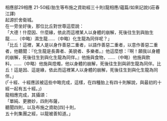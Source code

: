 相應部29相應 21-50經/胎生等布施之資助經三十則(龍相應/蘊篇/如來記說)(莊春江譯)  
起源於舍衛城。  
在一旁坐好後，那位比丘對世尊這麼說：  
「大德！什麼因、什麼緣，依此而這裡某人以身體的崩解，死後往生到與胎生龍……（中略）濕生龍……（中略）化生龍為同伴呢？」  
「比丘！這裡，某人是以身作善惡二重者，以語作善惡二重者，以意作善惡二重者，他聽聞：『化生龍是長壽者、美貌者、多樂者。』他這麼想：『啊！願我以身體的崩解，死後往生到與化生龍為同伴。』他施與食物，……（中略）他施與飲料，……（中略）他施與燈燭，他以身體的崩解，死後往生到與卵生龍為同伴。比丘！這是因、這是緣，依此而這裡某人以身體的崩解，死後往生到與化生龍為同伴。」  
(「十經、十經應該被這些中略完成，這樣，在四種胎上有四十則解說，與最初的十經一起有五十經。」)  
龍相應完成，其攝頌：  
「單純、更勝妙，四則布薩，  
聽聞四則，以及布施之資助[四]十則，  
五十則集團之經，以龍被善知道。」  
  
  

